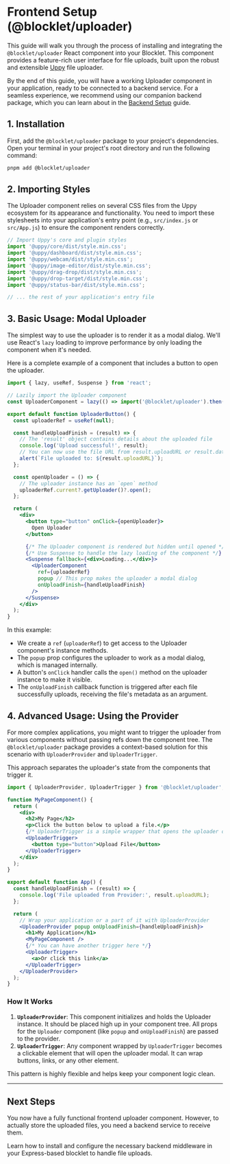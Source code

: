 # Frontend Setup (@blocklet/uploader)

This guide will walk you through the process of installing and integrating the `@blocklet/uploader` React component into your Blocklet. This component provides a feature-rich user interface for file uploads, built upon the robust and extensible [Uppy](https://uppy.io/) file uploader.

By the end of this guide, you will have a working Uploader component in your application, ready to be connected to a backend service. For a seamless experience, we recommend using our companion backend package, which you can learn about in the [Backend Setup](./getting-started-backend-setup.md) guide.

## 1. Installation

First, add the `@blocklet/uploader` package to your project's dependencies. Open your terminal in your project's root directory and run the following command:

```bash pnpm icon=logos:pnpm
pnpm add @blocklet/uploader
```

## 2. Importing Styles

The Uploader component relies on several CSS files from the Uppy ecosystem for its appearance and functionality. You need to import these stylesheets into your application's entry point (e.g., `src/index.js` or `src/App.js`) to ensure the component renders correctly.

```javascript App Entry Point (e.g., src/App.js) icon=logos:javascript
// Import Uppy's core and plugin styles
import '@uppy/core/dist/style.min.css';
import '@uppy/dashboard/dist/style.min.css';
import '@uppy/webcam/dist/style.min.css';
import '@uppy/image-editor/dist/style.min.css';
import '@uppy/drag-drop/dist/style.min.css';
import '@uppy/drop-target/dist/style.min.css';
import '@uppy/status-bar/dist/style.min.css';

// ... the rest of your application's entry file
```

## 3. Basic Usage: Modal Uploader

The simplest way to use the uploader is to render it as a modal dialog. We'll use React's `lazy` loading to improve performance by only loading the component when it's needed.

Here is a complete example of a component that includes a button to open the uploader.

```jsx UploaderButton.js icon=logos:react
import { lazy, useRef, Suspense } from 'react';

// Lazily import the Uploader component
const UploaderComponent = lazy(() => import('@blocklet/uploader').then((res) => ({ default: res.Uploader })));

export default function UploaderButton() {
  const uploaderRef = useRef(null);

  const handleUploadFinish = (result) => {
    // The 'result' object contains details about the uploaded file
    console.log('Upload successful!', result);
    // You can now use the file URL from result.uploadURL or result.data
    alert(`File uploaded to: ${result.uploadURL}`);
  };

  const openUploader = () => {
    // The uploader instance has an `open` method
    uploaderRef.current?.getUploader()?.open();
  };

  return (
    <div>
      <button type="button" onClick={openUploader}>
        Open Uploader
      </button>

      {/* The Uploader component is rendered but hidden until opened */}
      {/* Use Suspense to handle the lazy loading of the component */}
      <Suspense fallback={<div>Loading...</div>}>
        <UploaderComponent
          ref={uploaderRef}
          popup // This prop makes the uploader a modal dialog
          onUploadFinish={handleUploadFinish}
        />
      </Suspense>
    </div>
  );
}
```

In this example:
- We create a `ref` (`uploaderRef`) to get access to the Uploader component's instance methods.
- The `popup` prop configures the uploader to work as a modal dialog, which is managed internally.
- A button's `onClick` handler calls the `open()` method on the uploader instance to make it visible.
- The `onUploadFinish` callback function is triggered after each file successfully uploads, receiving the file's metadata as an argument.

## 4. Advanced Usage: Using the Provider

For more complex applications, you might want to trigger the uploader from various components without passing refs down the component tree. The `@blocklet/uploader` package provides a context-based solution for this scenario with `UploaderProvider` and `UploaderTrigger`.

This approach separates the uploader's state from the components that trigger it.

```jsx App.js icon=logos:react
import { UploaderProvider, UploaderTrigger } from '@blocklet/uploader';

function MyPageComponent() {
  return (
    <div>
      <h2>My Page</h2>
      <p>Click the button below to upload a file.</p>
      {/* UploaderTrigger is a simple wrapper that opens the uploader on click */}
      <UploaderTrigger>
        <button type="button">Upload File</button>
      </UploaderTrigger>
    </div>
  );
}

export default function App() {
  const handleUploadFinish = (result) => {
    console.log('File uploaded from Provider:', result.uploadURL);
  };

  return (
    // Wrap your application or a part of it with UploaderProvider
    <UploaderProvider popup onUploadFinish={handleUploadFinish}>
      <h1>My Application</h1>
      <MyPageComponent />
      {/* You can have another trigger here */}
      <UploaderTrigger>
        <a>Or click this link</a>
      </UploaderTrigger>
    </UploaderProvider>
  );
}

```

### How It Works

1.  **`UploaderProvider`**: This component initializes and holds the Uploader instance. It should be placed high up in your component tree. All props for the `Uploader` component (like `popup` and `onUploadFinish`) are passed to the provider.
2.  **`UploaderTrigger`**: Any component wrapped by `UploaderTrigger` becomes a clickable element that will open the uploader modal. It can wrap buttons, links, or any other element.

This pattern is highly flexible and helps keep your component logic clean.

---

## Next Steps

You now have a fully functional frontend uploader component. However, to actually store the uploaded files, you need a backend service to receive them.

<x-card data-title="Backend Setup (@blocklet/uploader-server)" data-icon="lucide:server" data-href="/getting-started/backend-setup" data-cta="Continue">
  Learn how to install and configure the necessary backend middleware in your Express-based blocklet to handle file uploads.
</x-card>